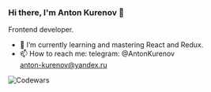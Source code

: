 ### Hi there, I'm Anton Kurenov 👋
Frontend developer.
- 🌱 I’m currently learning and mastering React and Redux.
- 📫 How to reach me: telegram: @AntonKurenov  
anton-kurenov@yandex.ru

![Codewars](https://github.r2v.ch/codewars?user=Edmones)
<!-- [![codewars](https://www.codewars.com/users/Edmones/badges/small)](https://www.codewars.com/users/username) -->


<!--
**AntonKurenov/AntonKurenov** is a ✨ _special_ ✨ repository because its `README.md` (this file) appears on your GitHub profile.

Here are some ideas to get you started:

- 🔭 I’m currently working on ...
- 🌱 I’m currently learning ...
- 👯 I’m looking to collaborate on ...
- 🤔 I’m looking for help with ...
- 💬 Ask me about ...
- 📫 How to reach me: ...
- 😄 Pronouns: ...
- ⚡ Fun fact: ...
-->
